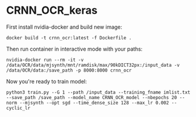 # CRNN_OCR_keras

First install nvidia-docker and build new image:
```
docker build -t crnn_ocr:latest -f Dockerfile .
```

Then run container in interactive mode with your paths:
```
nvidia-docker run --rm -it -v /data/OCR/data/mjsynth/mnt/ramdisk/max/90kDICT32px:/input_data -v /data/OCR/data:/save_path -p 8000:8000 crnn_ocr
```

Now you're ready to train model:
```
python3 train.py --G 1 --path /input_data --training_fname imlist.txt --save_path /save_path --model_name CRNN_OCR_model --nbepochs 20 --norm --mjsynth --opt sgd --time_dense_size 128 --max_lr 0.002 --cyclic_lr
```
